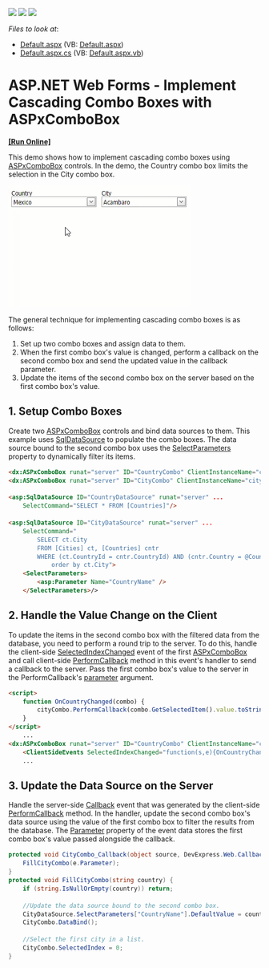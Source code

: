 <!-- default badges list -->
![](https://img.shields.io/endpoint?url=https://codecentral.devexpress.com/api/v1/VersionRange/128532327/13.1.4%2B)
[![](https://img.shields.io/badge/Open_in_DevExpress_Support_Center-FF7200?style=flat-square&logo=DevExpress&logoColor=white)](https://supportcenter.devexpress.com/ticket/details/E2355)
[![](https://img.shields.io/badge/📖_How_to_use_DevExpress_Examples-e9f6fc?style=flat-square)](https://docs.devexpress.com/GeneralInformation/403183)
<!-- default badges end -->
<!-- default file list -->
*Files to look at*:

* [Default.aspx](./CS/WebSite/Default.aspx) (VB: [Default.aspx](./VB/WebSite/Default.aspx))
* [Default.aspx.cs](./CS/WebSite/Default.aspx.cs) (VB: [Default.aspx.vb](./VB/WebSite/Default.aspx.vb))
<!-- default file list end -->
# ASP.NET Web Forms - Implement Cascading Combo Boxes with ASPxComboBox
<!-- run online -->
**[[Run Online]](https://codecentral.devexpress.com/e2355/)**
<!-- run online end -->

This demo shows how to implement cascading combo boxes using [ASPxComboBox](https://docs.devexpress.com/AspNet/DevExpress.Web.ASPxComboBox) controls. In the demo, the Country combo box limits the selection in the City combo box.

![example demo](demo.gif)

The general technique for implementing cascading combo boxes is as follows:
1. Set up two combo boxes and assign data to them. 
2. When the first combo box's value is changed, perform a callback on the second combo box and send the updated value in the callback parameter.
3. Update the items of the second combo box on the server based on the first combo box's value.

## 1. Setup Combo Boxes
Create two [ASPxComboBox](https://docs.devexpress.com/AspNet/DevExpress.Web.ASPxComboBox) controls and bind data sources to them. This example uses [SqlDataSource](https://docs.microsoft.com/en-us/dotnet/api/system.web.ui.webcontrols.sqldatasource?view=netframework-4.8) to populate the combo boxes. The data source bound to the second combo box uses the [SelectParameters](https://docs.microsoft.com/en-us/dotnet/api/system.web.ui.webcontrols.sqldatasource.selectparameters?view=netframework-4.8) property to dynamically filter its items.

```html
<dx:ASPxComboBox runat="server" ID="CountryCombo" ClientInstanceName="countryCombo" DataSourceID="CountryDataSource"...>
<dx:ASPxComboBox runat="server" ID="CityCombo" ClientInstanceName="cityCombo" DataSourceID="CityDataSource" OnCallback="CityCombo_Callback"...>

<asp:SqlDataSource ID="CountryDataSource" runat="server" ...
    SelectCommand="SELECT * FROM [Countries]"/>

<asp:SqlDataSource ID="CityDataSource" runat="server" ...
    SelectCommand="
        SELECT ct.City 
        FROM [Cities] ct, [Countries] cntr 
        WHERE (ct.CountryId = cntr.CountryId) AND (cntr.Country = @CountryName) 
            order by ct.City">
    <SelectParameters>
        <asp:Parameter Name="CountryName" />
    </SelectParameters>/>
```
## 2. Handle the Value Change on the Client
To update the items in the second combo box with the filtered data from the database, you need to perform a round trip to the server. To do this, handle the client-side [SelectedIndexChanged](https://docs.devexpress.com/AspNet/js-ASPxClientComboBox.SelectedIndexChanged) event of the first [ASPxComboBox](https://docs.devexpress.com/AspNet/DevExpress.Web.ASPxComboBox) and call client-side [PerformCallback](https://docs.devexpress.com/AspNet/js-ASPxClientCallback.PerformCallback(parameter)) method in this event's handler to send a callback to the server. Pass the first combo box's value to the server in the PerformCallback's [parameter](https://docs.devexpress.com/AspNet/js-ASPxClientCallback.PerformCallback(parameter)#parameters) argument.

``` html
<script>
    function OnCountryChanged(combo) {
        cityCombo.PerformCallback(combo.GetSelectedItem().value.toString());
    }
</script>
    ...
<dx:ASPxComboBox runat="server" ID="CountryCombo" ClientInstanceName="countryCombo" ...>
    <ClientSideEvents SelectedIndexChanged="function(s,e){OnCountryChanged(s);}"/>
    ...
```

## 3. Update the Data Source on the Server
Handle the server-side [Callback](https://docs.devexpress.com/AspNet/DevExpress.Web.ASPxCallback.Callback) event that was generated by the client-side [PerformCallback](https://docs.devexpress.com/AspNet/js-ASPxClientCallback.PerformCallback(parameter)) method. In the handler, update the second combo box's data source using the value of the first combo box to filter the results from the database. The [Parameter](https://docs.devexpress.com/AspNet/DevExpress.Web.CallbackEventArgsBase.Parameter) property of the event data stores the first combo box's value passed alongside the callback.

```c#
protected void CityCombo_Callback(object source, DevExpress.Web.CallbackEventArgsBase e) {
    FillCityCombo(e.Parameter);
}
protected void FillCityCombo(string country) {
    if (string.IsNullOrEmpty(country)) return;

    //Update the data source bound to the second combo box.
    CityDataSource.SelectParameters["CountryName"].DefaultValue = country;
    CityCombo.DataBind();

    //Select the first city in a list.
    CityCombo.SelectedIndex = 0;
}
```